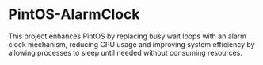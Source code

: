 # PintOS-AlarmClock
This project enhances PintOS by replacing busy wait loops with an alarm clock mechanism, reducing CPU usage and improving system efficiency by allowing processes to sleep until needed without consuming resources.
